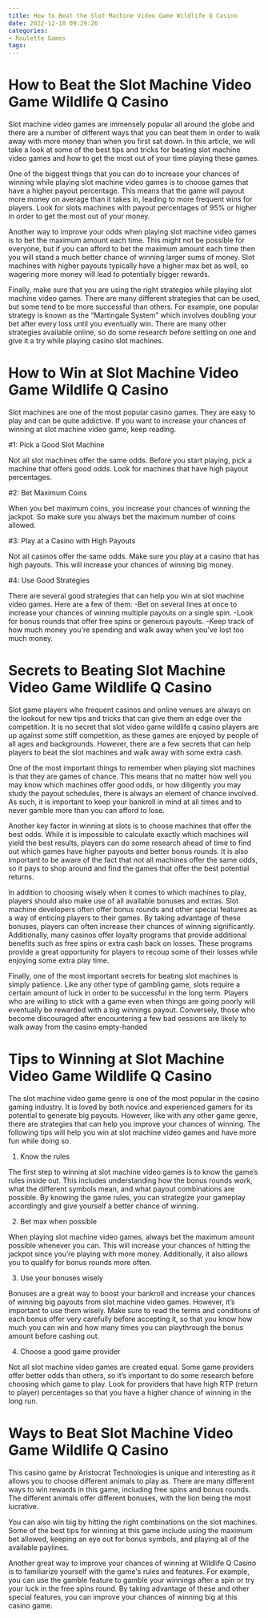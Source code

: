 ```yaml
---
title: How to Beat the Slot Machine Video Game Wildlife Q Casino
date: 2022-12-18 09:29:26
categories:
- Roulette Games
tags:
---
```



#  How to Beat the Slot Machine Video Game Wildlife Q Casino

Slot machine video games are immensely popular all around the globe and there are a number of different ways that you can beat them in order to walk away with more money than when you first sat down. In this article, we will take a look at some of the best tips and tricks for beating slot machine video games and how to get the most out of your time playing these games.

One of the biggest things that you can do to increase your chances of winning while playing slot machine video games is to choose games that have a higher payout percentage. This means that the game will payout more money on average than it takes in, leading to more frequent wins for players. Look for slots machines with payout percentages of 95% or higher in order to get the most out of your money.

Another way to improve your odds when playing slot machine video games is to bet the maximum amount each time. This might not be possible for everyone, but if you can afford to bet the maximum amount each time then you will stand a much better chance of winning larger sums of money. Slot machines with higher payouts typically have a higher max bet as well, so wagering more money will lead to potentially bigger rewards.

Finally, make sure that you are using the right strategies while playing slot machine video games. There are many different strategies that can be used, but some tend to be more successful than others. For example, one popular strategy is known as the “Martingale System” which involves doubling your bet after every loss until you eventually win. There are many other strategies available online, so do some research before settling on one and give it a try while playing casino slot machines.

#  How to Win at Slot Machine Video Game Wildlife Q Casino

Slot machines are one of the most popular casino games. They are easy to play and can be quite addictive. If you want to increase your chances of winning at slot machine video game, keep reading.

#1: Pick a Good Slot Machine

Not all slot machines offer the same odds. Before you start playing, pick a machine that offers good odds. Look for machines that have high payout percentages.

#2: Bet Maximum Coins

When you bet maximum coins, you increase your chances of winning the jackpot. So make sure you always bet the maximum number of coins allowed.

#3: Play at a Casino with High Payouts

Not all casinos offer the same odds. Make sure you play at a casino that has high payouts. This will increase your chances of winning big money.

#4: Use Good Strategies

There are several good strategies that can help you win at slot machine video games. Here are a few of them:
-Bet on several lines at once to increase your chances of winning multiple payouts on a single spin.
-Look for bonus rounds that offer free spins or generous payouts.     -Keep track of how much money you're spending and walk away when you've lost too much money.

#  Secrets to Beating Slot Machine Video Game Wildlife Q Casino 

Slot game players who frequent casinos and online venues are always on the lookout for new tips and tricks that can give them an edge over the competition. It is no secret that slot video game wildlife q casino players are up against some stiff competition, as these games are enjoyed by people of all ages and backgrounds. However, there are a few secrets that can help players to beat the slot machines and walk away with some extra cash.

One of the most important things to remember when playing slot machines is that they are games of chance. This means that no matter how well you may know which machines offer good odds, or how diligently you may study the payout schedules, there is always an element of chance involved. As such, it is important to keep your bankroll in mind at all times and to never gamble more than you can afford to lose.

Another key factor in winning at slots is to choose machines that offer the best odds. While it is impossible to calculate exactly which machines will yield the best results, players can do some research ahead of time to find out which games have higher payouts and better bonus rounds. It is also important to be aware of the fact that not all machines offer the same odds, so it pays to shop around and find the games that offer the best potential returns.

In addition to choosing wisely when it comes to which machines to play, players should also make use of all available bonuses and extras. Slot machine developers often offer bonus rounds and other special features as a way of enticing players to their games. By taking advantage of these bonuses, players can often increase their chances of winning significantly. Additionally, many casinos offer loyalty programs that provide additional benefits such as free spins or extra cash back on losses. These programs provide a great opportunity for players to recoup some of their losses while enjoying some extra play time.

Finally, one of the most important secrets for beating slot machines is simply patience. Like any other type of gambling game, slots require a certain amount of luck in order to be successful in the long term. Players who are willing to stick with a game even when things are going poorly will eventually be rewarded with a big winnings payout. Conversely, those who become discouraged after encountering a few bad sessions are likely to walk away from the casino empty-handed

#  Tips to Winning at Slot Machine Video Game Wildlife Q Casino 

The slot machine video game genre is one of the most popular in the casino gaming industry. It is loved by both novice and experienced gamers for its potential to generate big payouts. However, like with any other game genre, there are strategies that can help you improve your chances of winning. The following tips will help you win at slot machine video games and have more fun while doing so.

1. Know the rules

The first step to winning at slot machine video games is to know the game’s rules inside out. This includes understanding how the bonus rounds work, what the different symbols mean, and what payout combinations are possible. By knowing the game rules, you can strategize your gameplay accordingly and give yourself a better chance of winning.

2. Bet max when possible

When playing slot machine video games, always bet the maximum amount possible whenever you can. This will increase your chances of hitting the jackpot since you’re playing with more money. Additionally, it also allows you to qualify for bonus rounds more often.

3. Use your bonuses wisely

Bonuses are a great way to boost your bankroll and increase your chances of winning big payouts from slot machine video games. However, it’s important to use them wisely. Make sure to read the terms and conditions of each bonus offer very carefully before accepting it, so that you know how much you can win and how many times you can playthrough the bonus amount before cashing out.

4. Choose a good game provider

Not all slot machine video games are created equal. Some game providers offer better odds than others, so it’s important to do some research before choosing which game to play. Look for providers that have high RTP (return to player) percentages so that you have a higher chance of winning in the long run.

#  Ways to Beat Slot Machine Video Game Wildlife Q Casino

This casino game by Aristocrat Technologies is unique and interesting as it allows you to choose different animals to play as. There are many different ways to win rewards in this game, including free spins and bonus rounds. The different animals offer different bonuses, with the lion being the most lucrative.

You can also win big by hitting the right combinations on the slot machines. Some of the best tips for winning at this game include using the maximum bet allowed, keeping an eye out for bonus symbols, and playing all of the available paylines.

Another great way to improve your chances of winning at Wildlife Q Casino is to familiarize yourself with the game's rules and features. For example, you can use the gamble feature to gamble your winnings after a spin or try your luck in the free spins round. By taking advantage of these and other special features, you can improve your chances of winning big at this casino game.